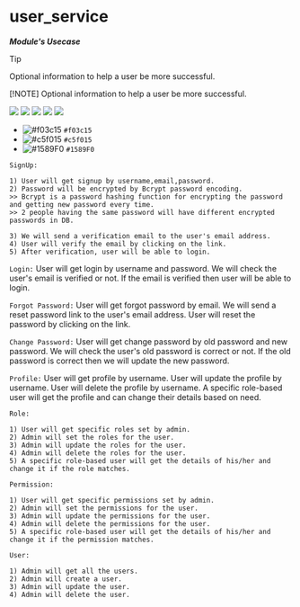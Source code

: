 # user_service

_**Module's Usecase**_

> [!TIP]
> Optional information to help a user be more successful.
> 
> [!NOTE]
> Optional information to help a user be more successful.
> 

[![](https://img.shields.io/badge/github-blue?style=for-the-badge)](https://github.com/hamzamohdzubair/redant)
[![](https://img.shields.io/badge/book-blueviolet?style=for-the-badge)](https://hamzamohdzubair.github.io/redant/)
[![](https://img.shields.io/badge/API-yellow?style=for-the-badge)](https://docs.rs/crate/redant/latest)
[![](https://img.shields.io/badge/Crates.io-orange?style=for-the-badge)](https://crates.io/crates/redant)
[![](https://img.shields.io/badge/Lib.rs-lightgrey?style=for-the-badge)](https://lib.rs/crates/redant)


- ![#f03c15](https://placehold.co/15x15/f03c15/f03c15.png) `#f03c15`
- ![#c5f015](https://placehold.co/15x15/c5f015/c5f015.png) `#c5f015`
- ![#1589F0](https://placehold.co/15x15/1589F0/1589F0.png) `#1589F0`




`SignUp:`

    1) User will get signup by username,email,password.
    2) Password will be encrypted by Bcrypt password encoding.
    >> Bcrypt is a password hashing function for encrypting the password and getting new password every time.
    >> 2 people having the same password will have different encrypted passwords in DB.

    3) We will send a verification email to the user's email address.
    4) User will verify the email by clicking on the link.
    5) After verification, user will be able to login.
    
`Login:`
    User will get login by username and password.
    We will check the user's email is verified or not.
    If the email is verified then user will be able to login.

`Forgot Password:`
    User will get forgot password by email.
    We will send a reset password link to the user's email address.
    User will reset the password by clicking on the link.

`Change Password:`
    User will get change password by old password and new password.
    We will check the user's old password is correct or not.
    If the old password is correct then we will update the new password.

`Profile:`
    User will get profile by username.
    User will update the profile by username.
    User will delete the profile by username.
    A specific role-based user will get the profile and can change their details based on need.

`Role:`

    1) User will get specific roles set by admin.
    2) Admin will set the roles for the user.
    3) Admin will update the roles for the user.
    4) Admin will delete the roles for the user.
    5) A specific role-based user will get the details of his/her and change it if the role matches.

`Permission:`

    1) User will get specific permissions set by admin.
    2) Admin will set the permissions for the user.
    3) Admin will update the permissions for the user.
    4) Admin will delete the permissions for the user.
    5) A specific role-based user will get the details of his/her and change it if the permission matches.

`User:`

    1) Admin will get all the users.
    2) Admin will create a user.
    3) Admin will update the user.
    4) Admin will delete the user.
    
    

